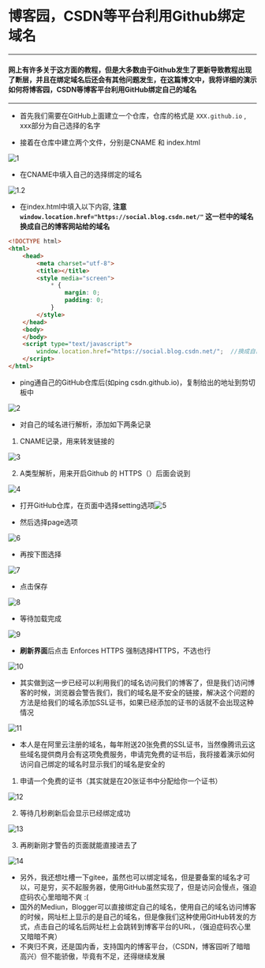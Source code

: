 # 博客园，CSDN等平台利用Github绑定域名

---

#### **网上有许多关于这方面的教程，但是大多数由于Github发生了更新导致教程出现了断层，并且在绑定域名后还会有其他问题发生，在这篇博文中，我将详细的演示如何将博客园，CSDN等博客平台利用GitHub绑定自己的域名**

---

- 首先我们需要在GitHub上面建立一个仓库，仓库的格式是 `XXX.github.io` , xxx部分为自己选择的名字

- 接着在仓库中建立两个文件，分别是CNAME 和 index.html

![1](https://herozql.oss-cn-beijing.aliyuncs.com/main/59f5640b3945dc0d4ea9c2b5a0dfb8b7.png)

- 在CNAME中填入自己的选择绑定的域名

![1.2](https://herozql.oss-cn-beijing.aliyuncs.com/main/5100502402bd2b3ddd8d1b5f6cd06919.png)

- 在index.html中填入以下内容, **注意`window.location.href="https://social.blog.csdn.net/"` 这一栏中的域名换成自己的博客网站给的域名**

```html
<!DOCTYPE html>
<html>
    <head>
        <meta charset="utf-8">
        <title></title>
        <style media="screen">
            * {
                margin: 0;
                padding: 0;
            }
        </style>
    </head>
    <body>
    </body>
    <script type="text/javascript">
        window.location.href="https://social.blog.csdn.net/";  //换成自己的博客网站给的域名
    </script>
</html>
```

- ping通自己的GitHub仓库后(如ping csdn.github.io)，复制给出的地址到剪切板中

![2](https://herozql.oss-cn-beijing.aliyuncs.com/main/67b2789f8d257531056e73024572a484.png)

- 对自己的域名进行解析，添加如下两条记录

1. CNAME记录，用来转发链接的

![3](https://herozql.oss-cn-beijing.aliyuncs.com/main/78912f28aa8db11a58826004ce5c7def.png)

2. A类型解析，用来开启Github 的 HTTPS（）后面会说到

![4](https://herozql.oss-cn-beijing.aliyuncs.com/main/dfc71d79bf3d57ddef8b6a52ca0bbe55.png)

- 打开GitHub仓库，在页面中选择setting选项![5](https://herozql.oss-cn-beijing.aliyuncs.com/main/b0b08af54217716d1b2343d1f6419700.png)

- 然后选择page选项

![6](https://herozql.oss-cn-beijing.aliyuncs.com/main/3caa05f3f1090625553f15958333ecf9.png)

- 再按下图选择

![7](https://herozql.oss-cn-beijing.aliyuncs.com/main/58a79afd28b72d08221bd1dbb873ab18.png)

- 点击保存

![8](https://herozql.oss-cn-beijing.aliyuncs.com/main/cff051ab412420ff1f6d6aa739ac87e2.png)

- 等待加载完成

![9](https://herozql.oss-cn-beijing.aliyuncs.com/main/bdf2811aaf967c3c4d2258dcfd80452b.png)

- **刷新界面**后点击 Enforces HTTPS 强制选择HTTPS，不选也行

![10](https://herozql.oss-cn-beijing.aliyuncs.com/main/eff76f1988a212a2ec816425b5690e51.png)

- 其实做到这一步已经可以利用我们的域名访问我们的博客了，但是我们访问博客的时候，浏览器会警告我们，我们的域名是不安全的链接，解决这个问题的方法是给我们的域名添加SSL证书，如果已经添加的证书的话就不会出现这种情况

![11](https://herozql.oss-cn-beijing.aliyuncs.com/main/8020667ca17e449b5b9e5fbb1626beeb.png)

- 本人是在阿里云注册的域名，每年附送20张免费的SSL证书，当然像腾讯云这些域名提供商月会有这项免费服务，申请完免费的证书后，我将接着演示如何访问自己绑定的域名时显示我们的域名是安全的

1. 申请一个免费的证书（其实就是在20张证书中分配给你一个证书）

![12](https://herozql.oss-cn-beijing.aliyuncs.com/main/4c7abc3d9f02a00fb1bbc46bed3111af.png)

2. 等待几秒刷新后会显示已经绑定成功

![13](https://herozql.oss-cn-beijing.aliyuncs.com/main/3c7175fa3cd1f0ff585e7a6d8d274256.png)

3. 再刷新刚才警告的页面就能直接进去了

![14](https://herozql.oss-cn-beijing.aliyuncs.com/main/b280c5a57dd82d7ccd602484f7377dc4.png)

- 另外，我还想吐槽一下gitee，虽然也可以绑定域名，但是要备案的域名才可以，可是穷，买不起服务器，使用GitHub虽然实现了，但是访问会慢点，强迫症码农心里暗暗不爽 :(
- 国外的Mediun，Blogger可以直接绑定自己的域名，使用自己的域名访问博客的时候，网址栏上显示的是自己的域名，但是像我们这种使用GitHub转发的方式，点击自己的域名后网址栏上会跳转到博客平台的URL，（强迫症码农心里又暗暗不爽）
- 不爽归不爽，还是国内香，支持国内的博客平台，（CSDN，博客园听了暗暗高兴）但不能骄傲，毕竟有不足，还得继续发展 